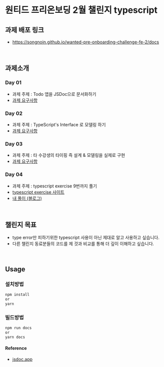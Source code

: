 # 원티드 프리온보딩 2월 챌린지 typescript
## 과제 배포 링크
- https://songnoin.github.io/wanted-pre-onboarding-challenge-fe-2/docs
<br/>

## 과제소개

### Day 01
- 과제 주제 : Todo 앱을 JSDoc으로 문서화하기
- [과제 요구사항](https://gist.github.com/pocojang/3c3d4470a3d2a978b5ebfb3f613e40fa)

### Day 02
- 과제 주제 : TypeScript's Interface 로 모델링 하기
- [과제 요구사항](https://gist.github.com/pocojang/65f0d47bd34f9ee97ca55d8c7850662f)

### Day 03
- 과제 주제 : 타 수강생의 타이핑 즉 설계 & 모델링을 실제로 구현
- [과제 요구사항](https://gist.github.com/pocojang/e247baddfb4345903751ec592fd836ff)

### Day 04
- 과제 주제 : typescript exercise 9번까지 풀기
- [typescript exercise 사이트](https://typescript-exercises.github.io/)
- [내 풀이 (블로그)](https://velog.io/@shinpanda/Type-Exercies-%EB%AC%B8%EC%A0%9C-%ED%92%80%EA%B8%B0#typescript-exercies)

<br/>

##  챌린지 목표
- type error만 피하기위한 typescript 사용이 아닌 제대로 알고 사용하고 싶습니다.
- 다른 챌린지 동료분들의 코드를 제 것과 비교를 통해 더 깊이 이해하고 싶습니다.
<br/>

## Usage

### 설치방법

```bash
npm install
or
yarn
```

### 빌드방법

```bash
npm run docs
or
yarn docs
```

#### Reference

- [jsdoc.app](https://jsdoc.app)
